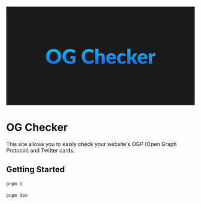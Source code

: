 ![OG Checker](public/og_checker_ogp.png)

# OG Checker

This site allows you to easily check your website's OGP (Open Graph Protocol) and Twitter cards.

## Getting Started

```bash
pnpm i
```

```bash
pnpm dev
```
